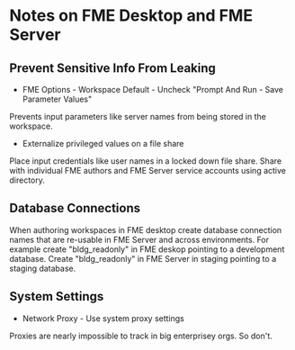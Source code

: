 # Notes on FME Desktop and FME Server 

## Prevent Sensitive Info From Leaking

* FME Options - Workspace Default - Uncheck "Prompt And Run - Save Parameter Values"

Prevents input parameters like server names from being stored in the workspace.

* Externalize privileged values on a file share

Place input credentials like user names in a locked down file share. Share with individual FME authors and FME Server service accounts using active directory.

## Database Connections

When authoring workspaces in FME desktop create database connection names that are re-usable in FME Server and across environments.  For example create "bldg_readonly" in FME deskop pointing to a development database.  Create "bldg_readonly" in FME Server in staging pointing to a staging database. 

## System Settings

* Network Proxy - Use system proxy settings

Proxies are nearly impossible to track in big enterprisey orgs.  So don't.

